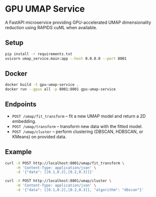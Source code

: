 # GPU UMAP Service

A FastAPI microservice providing GPU-accelerated UMAP dimensionality reduction using RAPIDS cuML when available.

## Setup

```bash
pip install -r requirements.txt
uvicorn umap_service.main:app --host 0.0.0.0 --port 8001
```

## Docker

```bash
docker build -t gpu-umap-service .
docker run --gpus all -p 8001:8001 gpu-umap-service
```

## Endpoints

- `POST /umap/fit_transform` – fit a new UMAP model and return a 2D embedding.
- `POST /umap/transform` – transform new data with the fitted model.
- `POST /umap/cluster` – perform clustering (DBSCAN, HDBSCAN, or KMeans) on provided data.

## Example

```bash
curl -X POST http://localhost:8001/umap/fit_transform \
     -H 'Content-Type: application/json' \
     -d '{"data": [[0.1,0.2],[0.2,0.3]]}'

curl -X POST http://localhost:8001/umap/cluster \
     -H 'Content-Type: application/json' \
     -d '{"data": [[0.1,0.2],[0.2,0.3]], "algorithm": "dbscan"}'
```
